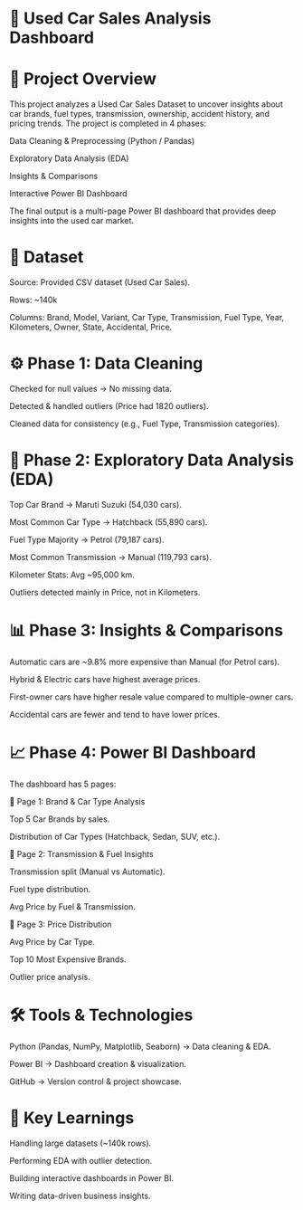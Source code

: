 # 🚗 Used Car Sales Analysis Dashboard

# 📌 Project Overview

This project analyzes a Used Car Sales Dataset to uncover insights about car brands, fuel types, transmission, ownership, accident history, and pricing trends.
The project is completed in 4 phases:

Data Cleaning & Preprocessing (Python / Pandas)

Exploratory Data Analysis (EDA)

Insights & Comparisons

Interactive Power BI Dashboard

The final output is a multi-page Power BI dashboard that provides deep insights into the used car market.

# 📂 Dataset

Source: Provided CSV dataset (Used Car Sales).

Rows: ~140k

Columns: Brand, Model, Variant, Car Type, Transmission, Fuel Type, Year, Kilometers, Owner, State, Accidental, Price.

# ⚙️ Phase 1: Data Cleaning

Checked for null values → No missing data.

Detected & handled outliers (Price had 1820 outliers).

Cleaned data for consistency (e.g., Fuel Type, Transmission categories).

# 🔎 Phase 2: Exploratory Data Analysis (EDA)

Top Car Brand → Maruti Suzuki (54,030 cars).

Most Common Car Type → Hatchback (55,890 cars).

Fuel Type Majority → Petrol (79,187 cars).

Most Common Transmission → Manual (119,793 cars).

Kilometer Stats: Avg ~95,000 km.

Outliers detected mainly in Price, not in Kilometers.

# 📊 Phase 3: Insights & Comparisons

Automatic cars are ~9.8% more expensive than Manual (for Petrol cars).

Hybrid & Electric cars have highest average prices.

First-owner cars have higher resale value compared to multiple-owner cars.

Accidental cars are fewer and tend to have lower prices.

# 📈 Phase 4: Power BI Dashboard

The dashboard has 5 pages:

📄 Page 1: Brand & Car Type Analysis

Top 5 Car Brands by sales.

Distribution of Car Types (Hatchback, Sedan, SUV, etc.).

📄 Page 2: Transmission & Fuel Insights

Transmission split (Manual vs Automatic).

Fuel type distribution.

Avg Price by Fuel & Transmission.

📄 Page 3: Price Distribution

Avg Price by Car Type.

Top 10 Most Expensive Brands.

Outlier price analysis.

# 🛠️ Tools & Technologies

Python (Pandas, NumPy, Matplotlib, Seaborn) → Data cleaning & EDA.

Power BI → Dashboard creation & visualization.

GitHub → Version control & project showcase.


# 📢 Key Learnings

Handling large datasets (~140k rows).

Performing EDA with outlier detection.

Building interactive dashboards in Power BI.

Writing data-driven business insights.
